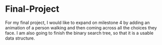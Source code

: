 # Final-Project

For my final project, I would like to expand on milestone 4 by adding an animation of a person walking and then coming across
all the choices they face. I am also going to finish the binary search tree, so that it is a usable data structure.
